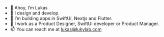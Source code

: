 - 👋 Ahoy, I’m Lukas
- 👀 I design and develop.
- 🌱 I’m building apps in SwiftUI, Nextjs and Flutter.
- 💞️ I work as a Product Designer, SwiftUI developer or Product Manager.
- 📫 You can reach me at lukas@lukylab.com

<!---
lukylab/lukylab is a ✨ special ✨ repository because its `README.md` (this file) appears on your GitHub profile.
You can click the Preview link to take a look at your changes.
--->
